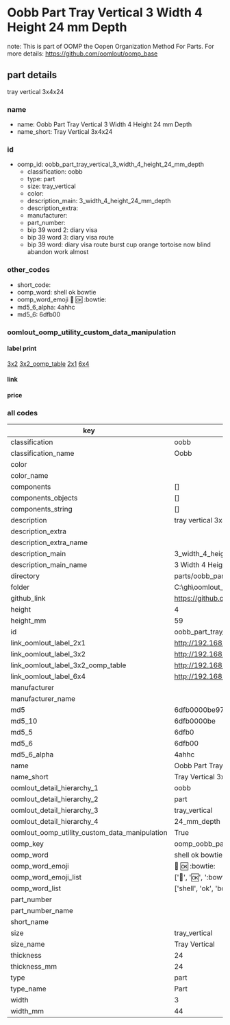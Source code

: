# Oobb Part Tray Vertical 3 Width 4 Height 24 mm Depth  

note: This is part of OOMP the Oopen Organization Method For Parts. For more details: https://github.com/oomlout/oomp_base

##  part details
  



tray vertical 3x4x24



### name
* name: Oobb Part Tray Vertical 3 Width 4 Height 24 mm Depth
* name_short: Tray Vertical 3x4x24 
### id
* oomp_id: oobb_part_tray_vertical_3_width_4_height_24_mm_depth
  * classification: oobb
  * type: part
  * size: tray_vertical
  * color: 
  * description_main: 3_width_4_height_24_mm_depth
  * description_extra: 
  * manufacturer: 
  * part_number: 
  * bip 39 word 2: diary visa
  * bip 39 word 3: diary visa route
  * bip 39 word: diary visa route burst cup orange tortoise now blind abandon work almost

### other_codes
* short_code: 
* oomp_word: shell ok bowtie
* oomp_word_emoji :shell: :ok: :bowtie:
* md5_6_alpha: 4ahhc
* md5_6: 6dfb00






### oomlout_oomp_utility_custom_data_manipulation
#### label print
[3x2](http://192.168.1.245:1112/?label=oomp%204ahhc)
[3x2_oomp_table](http://192.168.1.108:1112/?label=oomp%204ahhc)
[2x1](http://192.168.1.242:1112/?label=oomp%204ahhc)
[6x4](http://192.168.1.55:1112/?label=oomp%204ahhc)    

#### link

                              

#### price







### all codes 
| key | value |  
| --- | --- |  
| classification | oobb |  
| classification_name | Oobb |  
| color |  |  
| color_name |  |  
| components | [] |  
| components_objects | [] |  
| components_string | [] |  
| description | tray vertical 3x4x24 |  
| description_extra |  |  
| description_extra_name |  |  
| description_main | 3_width_4_height_24_mm_depth |  
| description_main_name | 3 Width 4 Height 24 mm Depth |  
| directory | parts/oobb_part_tray_vertical_3_width_4_height_24_mm_depth |  
| folder | C:\gh\oomlout_oobb_version_4_generated_parts\parts\oobb_part_tray_vertical_3_width_4_height_24_mm_depth |  
| github_link | https://github.com/oomlout/oomlout_oomp_part_src/tree/main/parts/oobb_part_tray_vertical_3_width_4_height_24_mm_depth |  
| height | 4 |  
| height_mm | 59 |  
| id | oobb_part_tray_vertical_3_width_4_height_24_mm_depth |  
| link_oomlout_label_2x1 | http://192.168.1.242:1112/?label=oomp%204ahhc |  
| link_oomlout_label_3x2 | http://192.168.1.245:1112/?label=oomp%204ahhc |  
| link_oomlout_label_3x2_oomp_table | http://192.168.1.108:1112/?label=oomp%204ahhc |  
| link_oomlout_label_6x4 | http://192.168.1.55:1112/?label=oomp%204ahhc |  
| manufacturer |  |  
| manufacturer_name |  |  
| md5 | 6dfb0000be973cb26f1ad1ed793d29ea |  
| md5_10 | 6dfb0000be |  
| md5_5 | 6dfb0 |  
| md5_6 | 6dfb00 |  
| md5_6_alpha | 4ahhc |  
| name | Oobb Part Tray Vertical 3 Width 4 Height 24 mm Depth |  
| name_short | Tray Vertical 3x4x24  |  
| oomlout_detail_hierarchy_1 | oobb |  
| oomlout_detail_hierarchy_2 | part |  
| oomlout_detail_hierarchy_3 | tray_vertical |  
| oomlout_detail_hierarchy_4 | 24_mm_depth |  
| oomlout_oomp_utility_custom_data_manipulation | True |  
| oomp_key | oomp_oobb_part_tray_vertical_3_width_4_height_24_mm_depth |  
| oomp_word | shell ok bowtie |  
| oomp_word_emoji | :shell: :ok: :bowtie: |  
| oomp_word_emoji_list | [':shell:', ':ok:', ':bowtie:'] |  
| oomp_word_list | ['shell', 'ok', 'bowtie'] |  
| part_number |  |  
| part_number_name |  |  
| short_name |  |  
| size | tray_vertical |  
| size_name | Tray Vertical |  
| thickness | 24 |  
| thickness_mm | 24 |  
| type | part |  
| type_name | Part |  
| width | 3 |  
| width_mm | 44 |  
